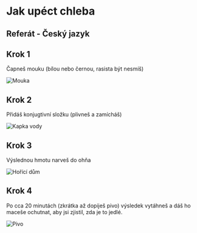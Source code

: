# Jak upéct chleba
## Referát - Český jazyk

## Krok 1

Čapneš mouku (bílou nebo černou, rasista být nesmíš)

![Mouka](https://www.thespruceeats.com/thmb/QMdD-WQCT6QvYPYpnsrGUjBL_0c=/1500x1000/filters:fill(auto,1)/how-to-make-self-rising-flour-3034165-Hero-5b96e1e5c9e77c0050013d6c.jpg)

## Krok 2</h1>

Přidáš konjugtivní složku (plivneš a zamícháš)

![Kapka vody](https://cdn.zmescience.com/wp-content/uploads/2017/03/drops-of-water-578897_1280.jpg)

## Krok 3

Výslednou hmotu narveš do ohňa

![Hořící dům](https://www.gannett-cdn.com/-mm-/d53e42ef8a46a7d517543c7755782b425e7c7b24/c=0-207-4026-2482/local/-/media/2018/05/30/Camarillo/Camarillo/636632978825642495-Thomas-fire-911-dispatch-2.jpg?width=3200&height=1680&fit=crop)

## Krok 4

Po cca 20 minutách (zkrátka až dopiješ pivo) výsledek vytáhneš a dáš ho maceše ochutnat, aby jsi zjistil, zda je to jedlé.

![Pivo](https://upload.wikimedia.org/wikipedia/commons/thumb/d/df/Story_Bridge_Hotel_06.JPG/1200px-Story_Bridge_Hotel_06.JPG)
